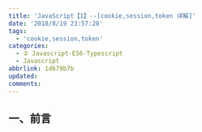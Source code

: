 ```yaml
---
title: 'JavaScript【1】--[cookie,session,token 详解]'
date: '2018/8/19 23:57:28'
tags:
  - 'cookie,session,token'
categories:
  - ② Javascript-ES6-Typescript
  - Javascript
abbrlink: 1d679b7b
updated:
comments:
---
```

## 一、前言
